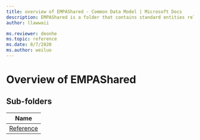 ```yaml
---
title: overview of EMPAShared - Common Data Model | Microsoft Docs
description: EMPAShared is a folder that contains standard entities related to the Common Data Model.
author: llawwaii

ms.reviewer: deonhe
ms.topic: reference
ms.date: 8/7/2020
ms.author: weiluo
---
```


# Overview of EMPAShared


## Sub-folders

|Name|
|---|
|[Reference](Reference/overview.md)|



